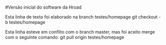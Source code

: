 #Versão inicial do software da Hroad

Esta linha de texto foi elaborado na branch testes/homepage
git checkout -b testes/homepage

Esta linha esteve em conflito com o branch master, mas foi aceito merge com o seguinte comando:
git pull origin testes/homepage
